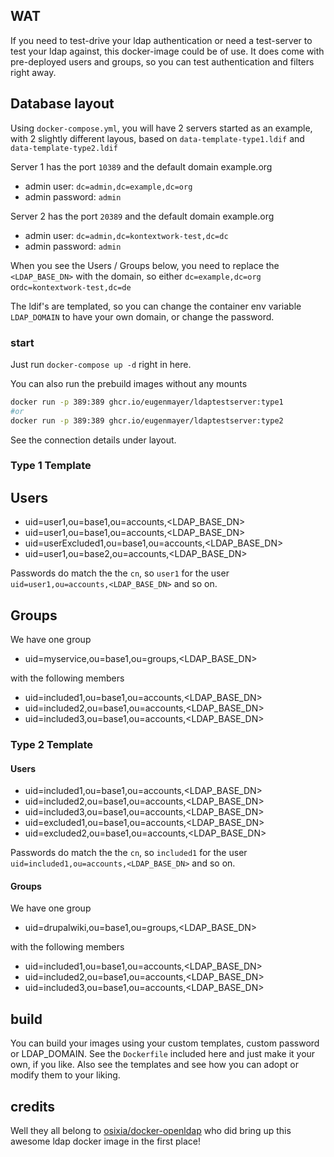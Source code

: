 ## WAT

If you need to test-drive your ldap authentication or need a test-server to test your ldap against, this docker-image could be of use. It does come with pre-deployed users and groups, so you can test authentication and filters right away.

## Database layout

Using `docker-compose.yml`, you will have 2 servers started as an example, with 2 slightly different layous, based on `data-template-type1.ldif` and `data-template-type2.ldif`

Server 1 has the port `10389` and the default domain example.org
- admin user: `dc=admin,dc=example,dc=org`
- admin password: `admin`

Server 2 has the port `20389` and the default domain example.org
- admin user: `dc=admin,dc=kontextwork-test,dc=dc`
- admin password: `admin`

When you see the Users / Groups below, you need to replace the `<LDAP_BASE_DN>` with the domain, so either `dc=example,dc=org` or`dc=kontextwork-test,dc=de`

The ldif's are templated, so you can change the container env variable `LDAP_DOMAIN` to have your own domain, or change the password.

### start

Just run `docker-compose up -d` right in here.

You can also run the prebuild images without any mounts

```bash
docker run -p 389:389 ghcr.io/eugenmayer/ldaptestserver:type1
#or 
docker run -p 389:389 ghcr.io/eugenmayer/ldaptestserver:type2
```

See the connection details under layout.

### Type 1 Template

## Users
- uid=user1,ou=base1,ou=accounts,<LDAP_BASE_DN>
- uid=user1,ou=base1,ou=accounts,<LDAP_BASE_DN>
- uid=userExcluded1,ou=base1,ou=accounts,<LDAP_BASE_DN>
- uid=user1,ou=base2,ou=accounts,<LDAP_BASE_DN>

Passwords do match the the `cn`, so `user1` for the user `uid=user1,ou=accounts,<LDAP_BASE_DN>` and so on.

## Groups

We have one group

- uid=myservice,ou=base1,ou=groups,<LDAP_BASE_DN>

with the following members

- uid=included1,ou=base1,ou=accounts,<LDAP_BASE_DN>
- uid=included2,ou=base1,ou=accounts,<LDAP_BASE_DN>
- uid=included3,ou=base1,ou=accounts,<LDAP_BASE_DN>

### Type 2 Template

#### Users

- uid=included1,ou=base1,ou=accounts,<LDAP_BASE_DN>
- uid=included2,ou=base1,ou=accounts,<LDAP_BASE_DN>
- uid=included3,ou=base1,ou=accounts,<LDAP_BASE_DN>
- uid=excluded1,ou=base1,ou=accounts,<LDAP_BASE_DN>
- uid=excluded2,ou=base1,ou=accounts,<LDAP_BASE_DN>

Passwords do match the the `cn`, so `included1` for the user `uid=included1,ou=accounts,<LDAP_BASE_DN>` and so on.

#### Groups

We have one group

- uid=drupalwiki,ou=base1,ou=groups,<LDAP_BASE_DN>

with the following members

- uid=included1,ou=base1,ou=accounts,<LDAP_BASE_DN>
- uid=included2,ou=base1,ou=accounts,<LDAP_BASE_DN>
- uid=included3,ou=base1,ou=accounts,<LDAP_BASE_DN>

## build

You can build your images using your custom templates, custom password or LDAP_DOMAIN. See the `Dockerfile` included here
and just make it your own, if you like. Also see the templates and see how you can adopt or modify them to your liking.

## credits

Well they all belong to [osixia/docker-openldap](https://github.com/osixia/docker-openldap) who did bring up this awesome
ldap docker image in the first place!
